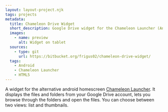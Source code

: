 ```yaml
---
layout: layout-project.njk
tags: projects
metadata:
  title: Chameleon Drive Widget
  short_description: Google Drive widget for the Chameleon Launcher (Android).
  images:
    - name: preview
      alt: Widget on tablet
  sources:
    - type: git
      url: https://bitbucket.org/frigus02/chameleon-drive-widget/
  tags:
    - Android
    - Chameleon Launcher
    - HTML5
---
```


A widget for the alternative android homescreen [Chameleon Launcher](https://play.google.com/store/apps/details?id=com.chameleonlauncher).
It displays the files and folders from your Google Drive account, lets you browse through the
folders and open the files. You can choose between two views: list and thumbnails.
